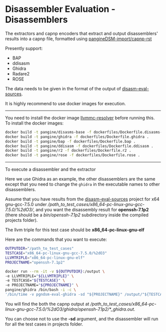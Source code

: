 # Disassembler Evaluation - Disassemblers
The extractors and capnp encoders that extract and output disassemblers' results into a capnp file, formatted using [pangineDSM-import/capnp-rst](https://github.com/pangine/pangineDSM-import/tree/main/capnp-rst)

Presently support:
 - BAP
 - ddisasm
 - Ghidra
 - Radare2
 - ROSE

The data needs to be given in the format of the output of [disasm-eval-sources](https://github.com/pangine/disasm-eval-sources).

It is highly recommend to use docker images for execution.

------------------------------
You need to install the docker image [llvmmc-resolver](https://github.com/pangine/llvmmc-resolver) before running this.
To install the docker images:
```bash
docker build -t pangine/disasms-base -f dockerfiles/Dockerfile.disasms-base .
docker build -t pangine/ghidra -f dockerfiles/Dockerfile.ghidra .
docker build -t pangine/bap -f dockerfiles/Dockerfile.bap .
docker build -t pangine/ddisasm -f dockerfiles/Dockerfile.ddisasm .
docker build -t pangine/r2 -f dockerfiles/Dockerfile.r2 .
docker build -t pangine/rose -f dockerfiles/Dockerfile.rose .
```

------------------------------
To execute a disassembler and the extractor

Here we use Ghidra as an example, the other disassemblers are the same except that you need to change the `ghidra` in the executable names to other disassemblers.

Assume that you have results from the [disasm-eval-sources](https://github.com/pangine/disasm-eval-sources) project for x64 gnu-gcc-7.5.0 under */path_to_test_cases/x86_64-pc-linux-gnu-gcc-7.5.0/%2dO3/*, and you want the disassembly result for **openssh-7.1p2** (there should be a *bin/openssh-7.1p2* subdirectory inside the compiled projects folder).

The llvm triple for this test case should be **x86_64-pc-linux-gnu-elf**

Here are the commands that you want to execute:
```bash
OUTPUTDIR="/path_to_test_cases"
TESTCASE="x86_64-pc-linux-gnu-gcc-7.5.0/%2dO3"
LLVMTRIPLE="x86_64-pc-linux-gnu-elf"
PROJECTNAME="openssh-7.1p2"

docker run --rm -it -v ${OUTPUTDIR}:/output \
-e LLVMTRIPLE="${LLVMTRIPLE}" \
-e TESTCASE="${TESTCASE}" \
-e PROJECTNAME="${PROJECTNAME}" \
pangine/ghidra /bin/bash -i -c \
'/bin/time -v pgndsm-eval-ghidra -sd "${PROJECTNAME}" /output/"${TESTCASE}" && pgndsm-eval-ghidra-cvt -sd "${PROJECTNAME}" -l ${LLVMTRIPLE} /output/"${TESTCASE}"'
```

You will find the both the capnp output at */path_to_test_cases/x86_64-pc-linux-gnu-gcc-7.5.0/%2dO3/ghidra/openssh-7.1p2/\*_ghidra.out*.

You can choose not to use the **-sd** argument, and the disassembler will run for all the test cases in projects folder.
